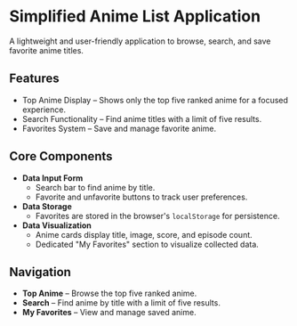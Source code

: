 <h1>Simplified Anime List Application</h1>
<p>A lightweight and user-friendly application to browse, search, and save favorite anime titles.</p>

<h2>Features</h2>
<ul>
    <li>Top Anime Display – Shows only the top five ranked anime for a focused experience.</li>
    <li>Search Functionality – Find anime titles with a limit of five results.</li>
    <li>Favorites System – Save and manage favorite anime.</li>
</ul>

<h2>Core Components</h2>
<ul>
    <li><strong>Data Input Form</strong>
        <ul>
            <li>Search bar to find anime by title.</li>
            <li>Favorite and unfavorite buttons to track user preferences.</li>
        </ul>
    </li>
    <li><strong>Data Storage</strong>
        <ul>
            <li>Favorites are stored in the browser's <code>localStorage</code> for persistence.</li>
        </ul>
    </li>
    <li><strong>Data Visualization</strong>
        <ul>
            <li>Anime cards display title, image, score, and episode count.</li>
            <li>Dedicated "My Favorites" section to visualize collected data.</li>
        </ul>
    </li>
</ul>

<h2>Navigation</h2>
<ul>
    <li><strong>Top Anime</strong> – Browse the top five ranked anime.</li>
    <li><strong>Search</strong> – Find anime by title with a limit of five results.</li>
    <li><strong>My Favorites</strong> – View and manage saved anime.</li>
</ul>
